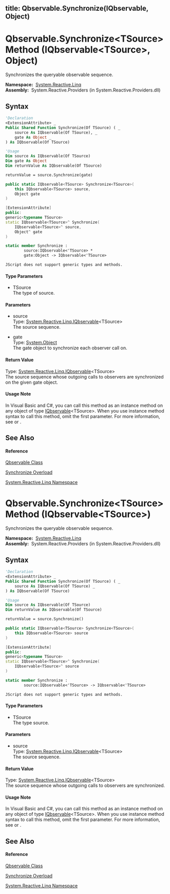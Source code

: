 title: Qbservable.Synchronize<TSource>(IQbservable<TSource>, Object)
---
# Qbservable.Synchronize\<TSource\> Method (IQbservable\<TSource\>, Object)

Synchronizes the queryable observable sequence.

**Namespace:**  [System.Reactive.Linq](System.Reactive.Linq\System.Reactive.Linq.md)  
**Assembly:**  System.Reactive.Providers (in System.Reactive.Providers.dll)

## Syntax

```vb
'Declaration
<ExtensionAttribute> _
Public Shared Function Synchronize(Of TSource) ( _
    source As IQbservable(Of TSource), _
    gate As Object _
) As IQbservable(Of TSource)
```

```vb
'Usage
Dim source As IQbservable(Of TSource)
Dim gate As Object
Dim returnValue As IQbservable(Of TSource)

returnValue = source.Synchronize(gate)
```

```csharp
public static IQbservable<TSource> Synchronize<TSource>(
    this IQbservable<TSource> source,
    Object gate
)
```

```c++
[ExtensionAttribute]
public:
generic<typename TSource>
static IQbservable<TSource>^ Synchronize(
    IQbservable<TSource>^ source, 
    Object^ gate
)
```

```fsharp
static member Synchronize : 
        source:IQbservable<'TSource> * 
        gate:Object -> IQbservable<'TSource> 
```

```jscript
JScript does not support generic types and methods.
```

#### Type Parameters

- TSource  
  The type of source.

#### Parameters

- source  
  Type: [System.Reactive.Linq.IQbservable](IQbservable\IQbservable(TSource).md)\<TSource\>  
  The source sequence.

- gate  
  Type: [System.Object](https://msdn.microsoft.com/en-us/library/e5kfa45b)  
  The gate object to synchronize each observer call on.

#### Return Value

Type: [System.Reactive.Linq.IQbservable](IQbservable\IQbservable(TSource).md)\<TSource\>  
The source sequence whose outgoing calls to observers are synchronized on the given gate object.

#### Usage Note

In Visual Basic and C\#, you can call this method as an instance method on any object of type [IQbservable](IQbservable\IQbservable(TSource).md)\<TSource\>. When you use instance method syntax to call this method, omit the first parameter. For more information, see [](https://msdn.microsoft.com/en-us/library/Bb384936) or [](https://msdn.microsoft.com/en-us/library/Bb383977).

## See Also

#### Reference

[Qbservable Class](Qbservable\Qbservable.md)

[Synchronize Overload](Synchronize\Qbservable.Synchronize.md)

[System.Reactive.Linq Namespace](System.Reactive.Linq\System.Reactive.Linq.md)

# Qbservable.Synchronize\<TSource\> Method (IQbservable\<TSource\>)

Synchronizes the queryable observable sequence.

**Namespace:**  [System.Reactive.Linq](System.Reactive.Linq\System.Reactive.Linq.md)  
**Assembly:**  System.Reactive.Providers (in System.Reactive.Providers.dll)

## Syntax

```vb
'Declaration
<ExtensionAttribute> _
Public Shared Function Synchronize(Of TSource) ( _
    source As IQbservable(Of TSource) _
) As IQbservable(Of TSource)
```

```vb
'Usage
Dim source As IQbservable(Of TSource)
Dim returnValue As IQbservable(Of TSource)

returnValue = source.Synchronize()
```

```csharp
public static IQbservable<TSource> Synchronize<TSource>(
    this IQbservable<TSource> source
)
```

```c++
[ExtensionAttribute]
public:
generic<typename TSource>
static IQbservable<TSource>^ Synchronize(
    IQbservable<TSource>^ source
)
```

```fsharp
static member Synchronize : 
        source:IQbservable<'TSource> -> IQbservable<'TSource> 
```

```jscript
JScript does not support generic types and methods.
```

#### Type Parameters

- TSource  
  The type source.

#### Parameters

- source  
  Type: [System.Reactive.Linq.IQbservable](IQbservable\IQbservable(TSource).md)\<TSource\>  
  The source sequence.

#### Return Value

Type: [System.Reactive.Linq.IQbservable](IQbservable\IQbservable(TSource).md)\<TSource\>  
The source sequence whose outgoing calls to observers are synchronized.

#### Usage Note

In Visual Basic and C\#, you can call this method as an instance method on any object of type [IQbservable](IQbservable\IQbservable(TSource).md)\<TSource\>. When you use instance method syntax to call this method, omit the first parameter. For more information, see [](https://msdn.microsoft.com/en-us/library/Bb384936) or [](https://msdn.microsoft.com/en-us/library/Bb383977).

## See Also

#### Reference

[Qbservable Class](Qbservable\Qbservable.md)

[Synchronize Overload](Synchronize\Qbservable.Synchronize.md)

[System.Reactive.Linq Namespace](System.Reactive.Linq\System.Reactive.Linq.md)
